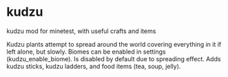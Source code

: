 # kudzu
kudzu mod for minetest, with useful crafts and items

Kudzu plants attempt to spread around the world covering everything in it if left alone, but slowly.
Biomes can be enabled in settings (kudzu_enable_biome). Is disabled by default due to spreading effect.
Adds kudzu sticks, kudzu ladders, and food items (tea, soup, jelly).
